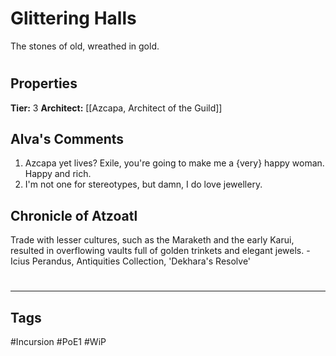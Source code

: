 # Glittering Halls
The stones of old, wreathed in gold.

#
## Properties
**Tier:** 3
**Architect:** [[Azcapa, Architect of the Guild]]
## Alva's Comments
1. Azcapa yet lives? Exile, you're going to make me a {very} happy woman. Happy and rich.
2. I'm not one for stereotypes, but damn, I do love jewellery.
## Chronicle of Atzoatl
Trade with lesser cultures, such as the Maraketh and the early Karui, resulted in overflowing vaults full of golden trinkets and elegant jewels. - Icius Perandus, Antiquities Collection, 'Dekhara's Resolve'

#
---
## Tags
#Incursion
#PoE1
#WiP

